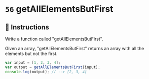 # `56` getAllElementsButFirst

## 📝 Instructions

Write a function called "getAllElementsButFirst".

Given an array, "getAllElementsButFirst" returns an array with all the elements but not the first.


```Javascript
var input = [1, 2, 3, 4];
var output = getAllElementsButFirst(input);
console.log(output); // --> [2, 3, 4]
```